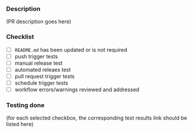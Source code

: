 ### Description

(PR description goes here)

### Checklist

- [ ] `README.md` has been updated or is not required
- [ ] push trigger tests
- [ ] manual release test
- [ ] automated releaes test
- [ ] pull request trigger tests
- [ ] schedule trigger tests
- [ ] workflow errors/warnings reviewed and addressed

### Testing done 
(for each selected checkbox, the corresponding test results link should be listed here)
